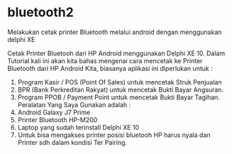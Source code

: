 # bluetooth2
Melakukan cetak printer Bluetooth melalui android dengan menggunakan delphi XE

Cetak Printer Bluetooh dari HP Android menggunakan Delphi XE 10.
Dalam Tutorial kali ini akan kita bahas mengenai cara mencetak ke Printer Bluetooth dari HP Android Kita, biasanya aplikasi ini diperlukan untuk :
1.	Program Kasir / POS (Point Of Sales) untuk mencetak Struk Penjualan
2.	BPR (Bank Perkreditan Rakyat) untuk mencetak Bukti Bayar Angsuran.
3.	Program PPOB / Payment Point untuk mencetak Bukti Bayar Tagihan.
Peralatan Yang Saya Gunakan adalah :
1.	Android Galaxy J7 Prime
2.	Printer Bluetooth HP-M200
3.	Laptop yang sudah terinstall Delphi XE 10
4.	Untuk bisa mengakses printer posisi bluetooh HP harus nyala dan Printer sdh dalam kondisi Ter Pairing.
